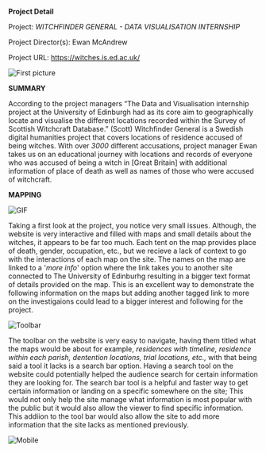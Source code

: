 **Project Detail** 

Project: _WITCHFINDER GENERAL - DATA VISUALISATION INTERNSHIP_

Project Director(s): Ewan McAndrew

Project URL: https://witches.is.ed.ac.uk/

![First picture](https://AdaChicas3.github.io/Ada-Chicas-CNU/images/first.png)


**SUMMARY**
  
  

According to the project managers “The Data and Visualisation internship project at the University of Edinburgh had as its core aim to geographically locate and visualise the different locations recorded within the Survey of Scottish Witchcraft Database.” (Scott) Witchfinder General is a Swedish digital humanities project that covers locations of residence accused of being witches. With over _3000_ different accusations, project manager Ewan takes us on an educational journey with locations and records of everyone who was accused of being a witch in [Great Britain] with additional information of place of death as well as names of those who were accused of witchcraft. 


**MAPPING** 




![GIF](https://giphy.com/gifs/uL8whUDHRHdMcnj23F/giphy.gif)




  
  
  Taking a first look at the project, you notice very small issues. Although, the website is very interactive and filled with maps and small details about the witches, it appears to be far too much. Each tent on the map provides place of death, gender, occupation, etc., but we recieve a lack of context to go with the interactions of each map on the site. The names on the map are linked to a '_more info_' option where the link takes you to another site connected to The University of Edinburhg resulting in a bigger text format of details provided on the map. This is an excellent way to demonstrate the following information on the maps but adding another tagged link to more on the investigaions could lead to a bigger interest and following for the project. 
  
  


  
 ![Toolbar](https://AdaChicas3.github.io/Ada-Chicas-CNU/images/toolbar.png)






  The toolbar on the website is very easy to navigate, having them titled what the maps would be about for example, _residences with timeline, residence within each parish, dentention locations, trial locations, etc.,_ with that being said a tool it lacks is a search bar option. Having a search tool on the website could potentially helped the audience search for certain information they are looking for. The search bar tool is a helpful and faster way to get certain information or landing on a specific somewhere on the site; This would not only help the site manage what information is most popular with the public but it would also allow the viewer to find specific information. This addiion to the tool bar would also allow the site to add more information that the site lacks as mentioned previously. 
  
  
  




  
 ![Mobile](https://AdaChicas3.github.io/Ada-Chicas-CNU/images/mobile.jpeg)


